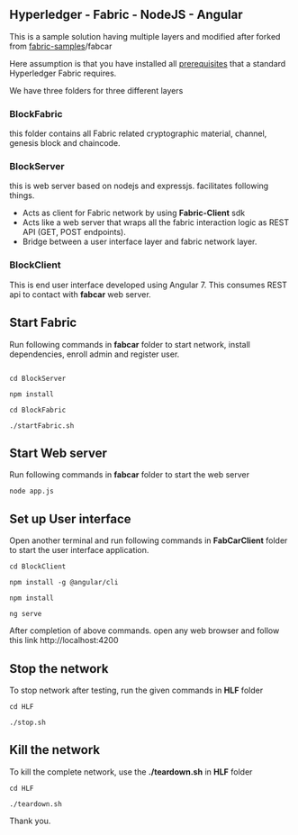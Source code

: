 ## Hyperledger - Fabric - NodeJS - Angular

This is a sample solution having multiple layers and modified after forked from [fabric-samples](https://github.com/hyperledger/fabric-samples)/fabcar

Here assumption is that you have installed all [prerequisites](https://hyperledger-fabric.readthedocs.io/en/release-1.3/prereqs.html) that a standard Hyperledger Fabric requires.

We have three folders for three different layers

### BlockFabric
this folder contains all Fabric related cryptographic material, channel, genesis block and chaincode.

### BlockServer
this is web server based on nodejs and expressjs. facilitates following things.
* Acts as client for Fabric network by using **Fabric-Client** sdk
* Acts like a web server that wraps all the fabric interaction logic as REST API (GET, POST endpoints).
* Bridge between a user interface layer and fabric network layer.

 ### BlockClient
This is end user interface developed using Angular 7.
This consumes REST api to contact with **fabcar** web server.

## Start Fabric
Run following commands in **fabcar** folder to start network, install dependencies, enroll admin and register user.

```

cd BlockServer

npm install

cd BlockFabric

./startFabric.sh

```

## Start Web server
Run following commands in **fabcar** folder to start the web server

```
node app.js
```

## Set up User interface
Open another terminal and run following commands in **FabCarClient** folder to start the user interface application.

```
cd BlockClient

npm install -g @angular/cli

npm install

ng serve

```

After completion of above commands. open any web browser and follow this link http://localhost:4200


## Stop the network
To stop network after testing, run the given commands in **HLF** folder
```
cd HLF

./stop.sh
```

## Kill the network
To kill the complete network, use the **./teardown.sh** in **HLF** folder

```
cd HLF

./teardown.sh
```


Thank you.
